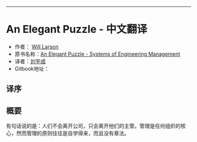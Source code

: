 ---

# An Elegant Puzzle - 中文翻译

* 作者： [Will Larson](https://www.linkedin.com/in/will-larson-a44b543/)
* 原书名称：[An Elegant Puzzle - Systems of Engineering Management](https://www.amazon.com/Elegant-Puzzle-Systems-Engineering-Management/dp/1732265186/ref=sr_1_1?dchild=1&keywords=an+elegant+puzzle&qid=1619663562&sr=8-1)
* 译者：[刘宇成](https://www.linkedin.com/in/liuyucheng/)
* Gitbook地址：

## 译序



## 概要

有句话说的是：人们不会离开公司，只会离开他们的主管。管理是任何组织的核心，然而管理的原则往往是自学得来，而且没有章法。

